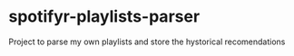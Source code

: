 # spotifyr-playlists-parser
Project to parse my own playlists and store the hystorical recomendations
